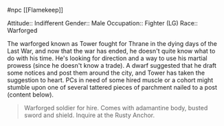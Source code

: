 #npc [[Flamekeep]]

Attitude:: Indifferent
Gender:: Male
Occupation:: Fighter (LG)
Race:: Warforged

The warforged known as Tower fought for Thrane in the dying days of the Last War, and now that the war has ended, he doesn't quite know what to do with his time. He's looking for direction and a way to use his martial prowess (since he doesn't know a trade). A dwarf suggested that he draft some notices and post them around the city, and Tower has taken the suggestion to heart. PCs in need of some hired muscle or a cohort might stumble upon one of several tattered pieces of parchment nailed to a post (content below).

> Warforged soldier for hire. Comes with adamantine body, busted sword and shield. Inquire at the Rusty Anchor.